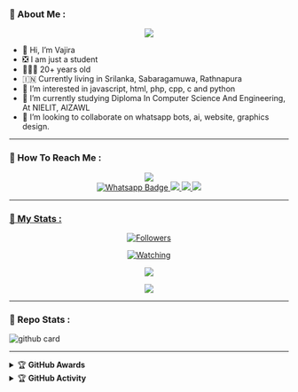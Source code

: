 ### :unicorn: About Me :

<p align="center">
  <img src="https://telegra.ph/file/09ab24679fb3a297a8905.jpg" />
</p>

- 👋 Hi, I’m Vajira
- ❎ I am just a student
- 👨🏻‍🦱 20+ years old
- 🇮🇳 Currently living in Srilanka, Sabaragamuwa, Rathnapura
- 👀 I’m interested in javascript, html, php, cpp, c and python
- 🌱 I’m currently studying Diploma In Computer Science And Engineering, At NIELIT, AIZAWL
- 💞️ I’m looking to collaborate on whatsapp bots, ai, website, graphics design.

---

### :unicorn: How To Reach Me :
<p align="center">
<a href="https://youtube.com/@gamingewingyt6216"><img src="https://img.shields.io/badge/YouTube-ff0000?style=for-the-badge&logo=youtube&logoColor=ff000000&link=https://youtube.com/@gamingewingyt6216" /><br>
<a href="http://Wa.me/94766943622">
    <img src="https://img.shields.io/badge/Wa Pc-electric green?style=for-the-badge&logo=whatsapp&logoColor=white" alt="Whatsapp Badge"/>
  </a>
<a href="https://chat.whatsapp.com/Dc2qyVeK8JbJq8Gr3U1pKH"><img src="https://img.shields.io/badge/Wa Gc 1-25D366?style=for-the-badge&logo=whatsapp&logoColor=white" />
<a href="https://chat.whatsapp.com/BW0o3ZyiAF5Azb1bIqG9Ue"><img src="https://img.shields.io/badge/Wa Gc 2-25D366?style=for-the-badge&logo=whatsapp&logoColor=white" />
<a href="https://chat.whatsapp.com/KMymhLdGcjPHihOkrfHW7q"><img src="https://img.shields.io/badge/Wa Gc 3-25D366?style=for-the-badge&logo=whatsapp&logoColor=white" />
</p>

---

### :unicorn: My Stats :
<p align="center"><a href="https://github.com/vajirabot1/followers"><img title="Followers" src="https://img.shields.io/github/followers/vajirabot1?color=red&style=flat-square"></a></p>
<p align="center"><a href="https://komarev.com/ghpvc/?username=DGXeon&color=blue&style=flat-square&label=Profile+Views"><img title="Watching" src="https://komarev.com/ghpvc/?username=vajirabot1&color=green&style=flat-square&label=Profile+View"></a>
</p>
<p align="center"><a href="https://github.com/vajirabot1"><img src="https://github-readme-stats.vercel.app/api?username=vajirabot1&show_icons=true&theme=radical"></a></p>
<p align="center"><a href="https://github.com/vajirabot1"><img src="https://github-readme-stats.vercel.app/api/top-langs/?username=vajirabot1&theme=radical&layout=compact"></a></p>

---

### :unicorn: Repo Stats : 
![github card](https://github-readme-stats.vercel.app/api/pin/?username=vajirabot1&repo=KNG-VAJIRA-MD4&theme=radical)

---

<details>
    <summary>&#127942 <b>GitHub Awards</b></summary><br/>

![Github Trophy](https://github-profile-trophy.vercel.app/?username=DGXeon)

</details>

<details>
    <summary>&#127942 <b>GitHub Activity</b></summary><br/>

![Metrics](https://metrics.lecoq.io/DGXeon?template=classic&repositories.forks=true&languages=1&languages.colors=github&languages.threshold=0%25&config.timezone=Asia%2FKolkata)

</details> 

<!---
DreamGuyXeon/DreamGuyXeon is a ✨ special ✨ repository because its `README.md` (this file) appears on your GitHub profile.
You can click the Preview link to take a look at your changes.
--->
